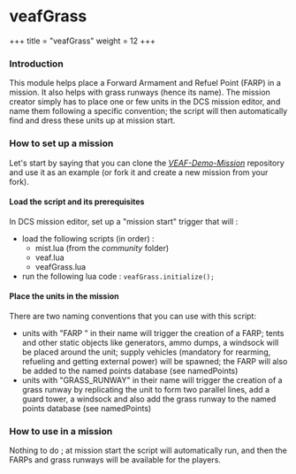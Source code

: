 # veafGrass

\+++ title = "veafGrass" weight = 12 +++

### Introduction

This module helps place a Forward Armament and Refuel Point (FARP) in a mission. It also helps with grass runways (hence its name). The mission creator simply has to place one or few units in the DCS mission editor, and name them following a specific convention; the script will then automatically find and dress these units up at mission start.

### How to set up a mission

Let's start by saying that you can clone the [_VEAF-Demo-Mission_](https://github.com/VEAF/VEAF-Demo-Mission) repository and use it as an example (or fork it and create a new mission from your fork).

#### Load the script and its prerequisites

In DCS mission editor, set up a "mission start" trigger that will :

* load the following scripts (in order) :
  * mist.lua (from the _community_ folder)
  * veaf.lua
  * veafGrass.lua
* run the following lua code : `veafGrass.initialize();`

#### Place the units in the mission

There are two naming conventions that you can use with this script:

* units with "FARP " in their name will trigger the creation of a FARP; tents and other static objects like generators, ammo dumps, a windsock will be placed around the unit; supply vehicles (mandatory for rearming, refueling and getting external power) will be spawned; the FARP will also be added to the named points database (see namedPoints)
* units with "GRASS\_RUNWAY" in their name will trigger the creation of a grass runway by replicating the unit to form two parallel lines, add a guard tower, a windsock and also add the grass runway to the named points database (see namedPoints)

### How to use in a mission

Nothing to do ; at mission start the script will automatically run, and then the FARPs and grass runways will be available for the players.
